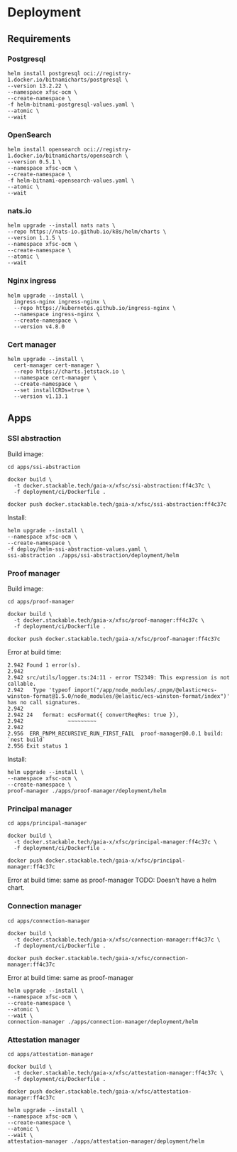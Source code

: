 # Deployment

## Requirements

### Postgresql

    helm install postgresql oci://registry-1.docker.io/bitnamicharts/postgresql \
    --version 13.2.22 \
    --namespace xfsc-ocm \
    --create-namespace \
    -f helm-bitnami-postgresql-values.yaml \
    --atomic \
    --wait

### OpenSearch

    helm install opensearch oci://registry-1.docker.io/bitnamicharts/opensearch \
    --version 0.5.1 \
    --namespace xfsc-ocm \
    --create-namespace \
    -f helm-bitnami-opensearch-values.yaml \
    --atomic \
    --wait

### nats.io

    helm upgrade --install nats nats \
    --repo https://nats-io.github.io/k8s/helm/charts \
    --version 1.1.5 \
    --namespace xfsc-ocm \
    --create-namespace \
    --atomic \
    --wait

### Nginx ingress

    helm upgrade --install \
      ingress-nginx ingress-nginx \
      --repo https://kubernetes.github.io/ingress-nginx \
      --namespace ingress-nginx \
      --create-namespace \
      --version v4.8.0

### Cert manager

    helm upgrade --install \
      cert-manager cert-manager \
      --repo https://charts.jetstack.io \
      --namespace cert-manager \
      --create-namespace \
      --set installCRDs=true \
      --version v1.13.1

## Apps

### SSI abstraction

Build image:

    cd apps/ssi-abstraction

    docker build \
      -t docker.stackable.tech/gaia-x/xfsc/ssi-abstraction:ff4c37c \
      -f deployment/ci/Dockerfile .

    docker push docker.stackable.tech/gaia-x/xfsc/ssi-abstraction:ff4c37c


Install:

    helm upgrade --install \
    --namespace xfsc-ocm \
    --create-namespace \
    -f deploy/helm-ssi-abstraction-values.yaml \
    ssi-abstraction ./apps/ssi-abstraction/deployment/helm 

### Proof manager

Build image:

    cd apps/proof-manager

    docker build \
      -t docker.stackable.tech/gaia-x/xfsc/proof-manager:ff4c37c \
      -f deployment/ci/Dockerfile .

    docker push docker.stackable.tech/gaia-x/xfsc/proof-manager:ff4c37c

Error at build time:

    2.942 Found 1 error(s).
    2.942 
    2.942 src/utils/logger.ts:24:11 - error TS2349: This expression is not callable.
    2.942   Type 'typeof import("/app/node_modules/.pnpm/@elastic+ecs-winston-format@1.5.0/node_modules/@elastic/ecs-winston-format/index")' has no call signatures.
    2.942 
    2.942 24   format: ecsFormat({ convertReqRes: true }),
    2.942              ~~~~~~~~~
    2.942 
    2.956  ERR_PNPM_RECURSIVE_RUN_FIRST_FAIL  proof-manager@0.0.1 build: `nest build`
    2.956 Exit status 1

Install:

    helm upgrade --install \
    --namespace xfsc-ocm \
    --create-namespace \
    proof-manager ./apps/proof-manager/deployment/helm 


### Principal manager

    cd apps/principal-manager

    docker build \
      -t docker.stackable.tech/gaia-x/xfsc/principal-manager:ff4c37c \
      -f deployment/ci/Dockerfile .

    docker push docker.stackable.tech/gaia-x/xfsc/principal-manager:ff4c37c

Error at build time: same as proof-manager
TODO: Doesn't have a helm chart.

### Connection manager

    cd apps/connection-manager

    docker build \
      -t docker.stackable.tech/gaia-x/xfsc/connection-manager:ff4c37c \
      -f deployment/ci/Dockerfile .

    docker push docker.stackable.tech/gaia-x/xfsc/connection-manager:ff4c37c

Error at build time: same as proof-manager

    helm upgrade --install \
    --namespace xfsc-ocm \
    --create-namespace \
    --atomic \
    --wait \
    connection-manager ./apps/connection-manager/deployment/helm 

### Attestation manager

    cd apps/attestation-manager

    docker build \
      -t docker.stackable.tech/gaia-x/xfsc/attestation-manager:ff4c37c \
      -f deployment/ci/Dockerfile .

    docker push docker.stackable.tech/gaia-x/xfsc/attestation-manager:ff4c37c

    helm upgrade --install \
    --namespace xfsc-ocm \
    --create-namespace \
    --atomic \
    --wait \
    attestation-manager ./apps/attestation-manager/deployment/helm 

